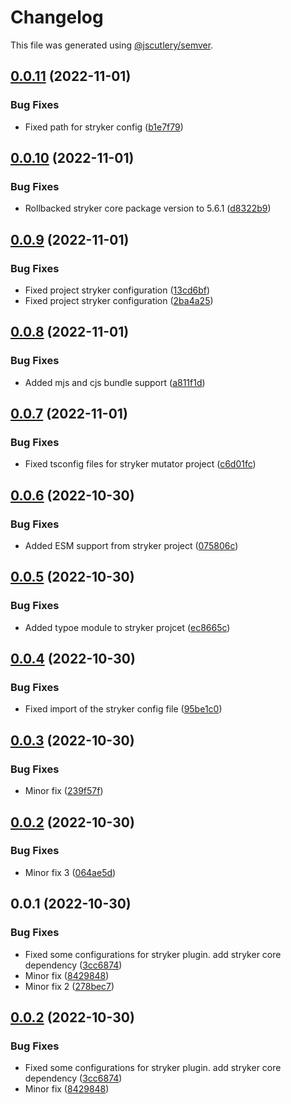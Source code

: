 # Changelog

This file was generated using [@jscutlery/semver](https://github.com/jscutlery/semver).

## [0.0.11](https://github.com/DiogoVCS/nx-graphql-mesh/compare/stryker-mutator-0.0.10...stryker-mutator-0.0.11) (2022-11-01)


### Bug Fixes

* Fixed path for stryker config ([b1e7f79](https://github.com/DiogoVCS/nx-graphql-mesh/commit/b1e7f79df2d60afddcdd238210fc3752a05f2dcf))



## [0.0.10](https://github.com/DiogoVCS/nx-graphql-mesh/compare/stryker-mutator-0.0.9...stryker-mutator-0.0.10) (2022-11-01)


### Bug Fixes

* Rollbacked stryker core package version to 5.6.1 ([d8322b9](https://github.com/DiogoVCS/nx-graphql-mesh/commit/d8322b98b53725ba1c55da16a3b09aa6133f54a1))



## [0.0.9](https://github.com/DiogoVCS/nx-graphql-mesh/compare/stryker-mutator-0.0.8...stryker-mutator-0.0.9) (2022-11-01)


### Bug Fixes

* Fixed project stryker configuration ([13cd6bf](https://github.com/DiogoVCS/nx-graphql-mesh/commit/13cd6bfc4903a549629904b70987ac7db1245959))
* Fixed project stryker configuration ([2ba4a25](https://github.com/DiogoVCS/nx-graphql-mesh/commit/2ba4a255892e8a9728b3e44486f11cfc9d5e2e10))



## [0.0.8](https://github.com/DiogoVCS/nx-graphql-mesh/compare/stryker-mutator-0.0.7...stryker-mutator-0.0.8) (2022-11-01)


### Bug Fixes

* Added mjs and cjs bundle support ([a811f1d](https://github.com/DiogoVCS/nx-graphql-mesh/commit/a811f1dfc669baf5325a15618710392b157c6ef2))



## [0.0.7](https://github.com/DiogoVCS/nx-graphql-mesh/compare/stryker-mutator-0.0.6...stryker-mutator-0.0.7) (2022-11-01)


### Bug Fixes

* Fixed tsconfig files for stryker mutator project ([c6d01fc](https://github.com/DiogoVCS/nx-graphql-mesh/commit/c6d01fc21b1011b35c924240397a18d01e981914))



## [0.0.6](https://github.com/DiogoVCS/nx-graphql-mesh/compare/stryker-mutator-0.0.5...stryker-mutator-0.0.6) (2022-10-30)


### Bug Fixes

* Added ESM support from stryker project ([075806c](https://github.com/DiogoVCS/nx-graphql-mesh/commit/075806cb0afea7396820f062923661a8dae74831))



## [0.0.5](https://github.com/DiogoVCS/nx-graphql-mesh/compare/stryker-mutator-0.0.4...stryker-mutator-0.0.5) (2022-10-30)


### Bug Fixes

* Added typoe module to stryker projcet ([ec8665c](https://github.com/DiogoVCS/nx-graphql-mesh/commit/ec8665ceff7795e5462342b07db963f1e1fa7dd8))



## [0.0.4](https://github.com/DiogoVCS/nx-graphql-mesh/compare/stryker-mutator-0.0.3...stryker-mutator-0.0.4) (2022-10-30)


### Bug Fixes

* Fixed import of the stryker config file ([95be1c0](https://github.com/DiogoVCS/nx-graphql-mesh/commit/95be1c0d64b4276c425e1873e8a0e76ef99f720f))



## [0.0.3](https://github.com/DiogoVCS/nx-graphql-mesh/compare/stryker-mutator-0.0.2...stryker-mutator-0.0.3) (2022-10-30)


### Bug Fixes

* Minor fix ([239f57f](https://github.com/DiogoVCS/nx-graphql-mesh/commit/239f57fed57ce2f1588981b01188a425cc22acb3))



## [0.0.2](https://github.com/DiogoVCS/nx-graphql-mesh/compare/stryker-mutator-0.0.1...stryker-mutator-0.0.2) (2022-10-30)


### Bug Fixes

* Minor fix 3 ([064ae5d](https://github.com/DiogoVCS/nx-graphql-mesh/commit/064ae5d025597af992f7adc2957a7b1d9b599343))



## 0.0.1 (2022-10-30)


### Bug Fixes

* Fixed some configurations for stryker plugin. add stryker core dependency ([3cc6874](https://github.com/DiogoVCS/nx-graphql-mesh/commit/3cc6874f342fcbb2e84a5ca1dc994e9319bd6c32))
* Minor fix ([8429848](https://github.com/DiogoVCS/nx-graphql-mesh/commit/8429848c037ddf6315cf65c09803d3d7abbb9aed))
* Minor fix 2 ([278bec7](https://github.com/DiogoVCS/nx-graphql-mesh/commit/278bec753a0e12a9667fa298ed86e9fc48f32dc7))



## [0.0.2](https://github.com/DiogoVCS/nx-graphql-mesh/compare/stryker-mutator-0.0.1...stryker-mutator-0.0.2) (2022-10-30)


### Bug Fixes

* Fixed some configurations for stryker plugin. add stryker core dependency ([3cc6874](https://github.com/DiogoVCS/nx-graphql-mesh/commit/3cc6874f342fcbb2e84a5ca1dc994e9319bd6c32))
* Minor fix ([8429848](https://github.com/DiogoVCS/nx-graphql-mesh/commit/8429848c037ddf6315cf65c09803d3d7abbb9aed))
